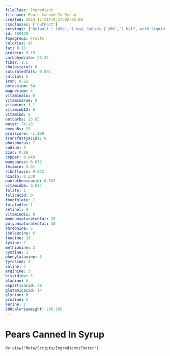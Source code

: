 ```yaml
---
fileClass: Ingredient
filename: Pears Canned In Syrup
created: 2024-12-21T19:27:02-06:00
cssclasses: ['nutFact']
servings: ['Default | 100g','1 cup, halves | 266','1 half, with liquid | 79']
id: 169120
foodgroup: Fruits
calories: 97
fat: 0.13
protein: 0.19
carbohydrate: 25.25
fiber: 1.6
cholesterol: 0
saturatedfats: 0.007
calcium: 5
iron: 0.22
potassium: 64
magnesium: 4
vitaminaiu: 0
vitaminarae: 0
vitaminc: 1.1
vitaminb12: 0
vitamind: 0
netcarbs: 23.65
water: 74.28
omega6s: 29
pralscore: -1.169
transfattyacids: 0
phosphorus: 7
sodium: 5
zinc: 0.08
copper: 0.048
manganese: 0.032
thiamin: 0.01
riboflavin: 0.022
niacin: 0.238
pantothenicacid: 0.022
vitaminb6: 0.014
folate: 1
folicacid: 0
foodfolate: 1
folatedfe: 1
retinol: 0
vitamindiu: 0
monounsaturatedfat: 26
polyunsaturatedfat: 30
threonine: 5
isoleucine: 6
leucine: 10
lysine: 7
methionine: 2
cystine: 2
phenylalanine: 5
tyrosine: 2
valine: 7
arginine: 3
histidine: 2
alanine: 6
asparticacid: 38
glutamicacid: 14
glycine: 6
proline: 5
serine: 7
200calorieweight: 206.186
---
```


# Pears Canned In Syrup

```dataviewjs
dv.view("Meta/Scripts/IngredientsFooter")
```